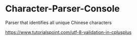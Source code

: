 # Character-Parser-Console
Parser that identifies all unique Chinese characters

https://www.tutorialspoint.com/utf-8-validation-in-cplusplus
